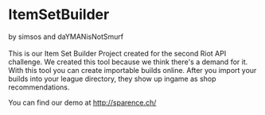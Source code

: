 # ItemSetBuilder

by simsos and daYMANisNotSmurf
<br><br>
This is our Item Set Builder Project created for the second Riot API challenge.
We created this tool because we think there's a demand for it. <br> With this tool you can create importable builds online.
After you import your builds into your league directory, they show up ingame as shop recommendations.

You can find our demo at http://sparence.ch/

